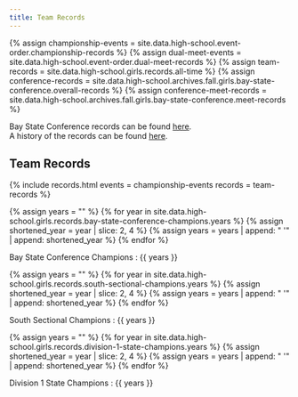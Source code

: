 ```yaml
---
title: Team Records
---
```


{% assign championship-events = site.data.high-school.event-order.championship-records %}
{% assign dual-meet-events = site.data.high-school.event-order.dual-meet-records %}
{% assign team-records = site.data.high-school.girls.records.all-time %}
{% assign conference-records = site.data.high-school.archives.fall.girls.bay-state-conference.overall-records %}
{% assign conference-meet-records = site.data.high-school.archives.fall.girls.bay-state-conference.meet-records %}

Bay State Conference records can be found [here](/high-school/archives/fall/girls/bay-state-conference/records/). \
A history of the records can be found [here](/high-school/girls/general-information/team-records/history).

## Team Records

{% include records.html
  events = championship-events
  records = team-records %}

{% assign years = "" %}
{% for year in site.data.high-school.girls.records.bay-state-conference-champions.years %}
  {% assign shortened_year = year | slice: 2, 4 %}
  {% assign years = years | append: " '" | append: shortened_year %}
{% endfor %}

Bay State Conference Champions
: {{ years }}

{% assign years = "" %}
{% for year in site.data.high-school.girls.records.south-sectional-champions.years %}
  {% assign shortened_year = year | slice: 2, 4 %}
  {% assign years = years | append: " '" | append: shortened_year %}
{% endfor %}

South Sectional Champions
: {{ years }}

{% assign years = "" %}
{% for year in site.data.high-school.girls.records.division-1-state-champions.years %}
  {% assign shortened_year = year | slice: 2, 4 %}
  {% assign years = years | append: " '" | append: shortened_year %}
{% endfor %}

Division 1 State Champions
: {{ years }}
